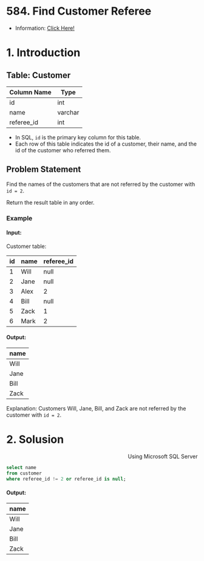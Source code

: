 # 584. Find Customer Referee

- Information: [Click Here!](https://leetcode.com/problems/find-customer-referee/?envType=study-plan-v2&envId=top-sql-50)

# 1. Introduction 

## Table: Customer

| Column Name | Type    |
|-------------|---------|
| id          | int     |
| name        | varchar |
| referee_id  | int     |

- In SQL, `id` is the primary key column for this table.
- Each row of this table indicates the id of a customer, their name, and the id of the customer who referred them.

## Problem Statement

Find the names of the customers that are not referred by the customer with `id = 2`.

Return the result table in any order.

### Example

#### Input:
Customer table:

| id | name | referee_id |
|----|------|------------|
| 1  | Will | null       |
| 2  | Jane | null       |
| 3  | Alex | 2          |
| 4  | Bill | null       |
| 5  | Zack | 1          |
| 6  | Mark | 2          |

#### Output:

| name |
|------|
| Will |
| Jane |
| Bill |
| Zack |

Explanation: Customers Will, Jane, Bill, and Zack are not referred by the customer with `id = 2`.

# 2. Solusion

<p align="right"> Using Microsoft SQL Server </p>

```sql
select name
from customer
where referee_id != 2 or referee_id is null;
```
#### Output:

| name |
|------|
| Will |
| Jane |
| Bill |
| Zack |
